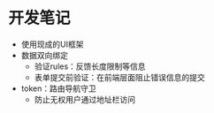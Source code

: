 # 开发笔记

- 使用现成的UI框架
- 数据双向绑定
    * 验证rules：反馈长度限制等信息
    * 表单提交前验证：在前端层面阻止错误信息的提交 
- token：路由导航守卫
    * 防止无权用户通过地址栏访问
